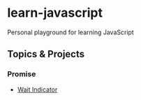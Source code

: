 # learn-javascript

Personal playground for learning JavaScript

## Topics & Projects

### Promise

- [Wait Indicator](https://lightmotive.github.io/learn-javascript/dist/?project=promise_wait-indicator)
